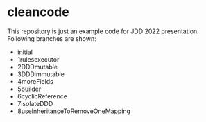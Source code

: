 # cleancode

This repository is just an example code for JDD 2022 presentation. Following branches are shown:
- initial
- 1rulesexecutor
- 2DDDmutable
- 3DDDimmutable
- 4moreFields
- 5builder
- 6cyclicReference
- 7isolateDDD
- 8useInheritanceToRemoveOneMapping
